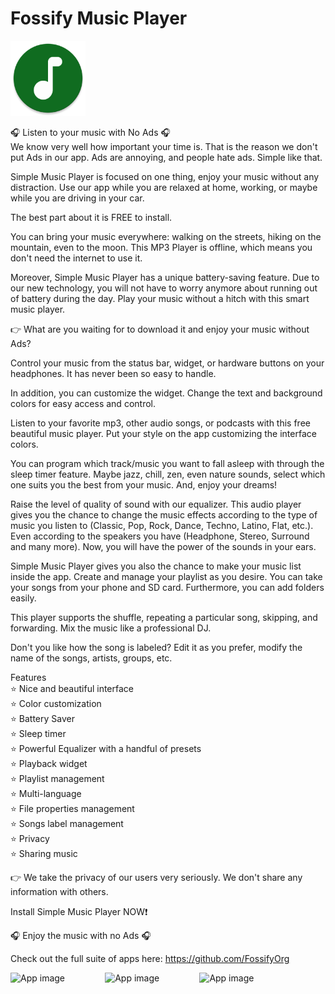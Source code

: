 # Fossify Music Player

<img alt="Logo" src="graphics/icon.webp" width="120" />

🎧 Listen to your music with No Ads 🎧  
We know very well how important your time is. That is the reason we don't put Ads in our app. Ads are annoying, and people hate ads. Simple like that.

Simple Music Player is focused on one thing, enjoy your music without any distraction. Use our app while you are relaxed at home, working, or maybe while you
are driving in your car.

The best part about it is FREE to install.

You can bring your music everywhere: walking on the streets, hiking on the mountain, even to the moon. This MP3 Player is offline, which means you don't need
the internet to use it.

Moreover, Simple Music Player has a unique battery-saving feature. Due to our new technology, you will not have to worry anymore about running out of battery
during the day. Play your music without a hitch with this smart music player.

👉 What are you waiting for to download it and enjoy your music without Ads?

Control your music from the status bar, widget, or hardware buttons on your headphones. It has never been so easy to handle.

In addition, you can customize the widget. Change the text and background colors for easy access and control.

Listen to your favorite mp3, other audio songs, or podcasts with this free beautiful music player. Put your style on the app customizing the interface colors.

You can program which track/music you want to fall asleep with through the sleep timer feature. Maybe jazz, chill, zen, even nature sounds, select which one
suits you the best from your music. And, enjoy your dreams!

Raise the level of quality of sound with our equalizer. This audio player gives you the chance to change the music effects according to the type of music you
listen to (Classic, Pop, Rock, Dance, Techno, Latino, Flat, etc.). Even according to the speakers you have (Headphone, Stereo, Surround and many more). Now, you
will have the power of the sounds in your ears.

Simple Music Player gives you also the chance to make your music list inside the app. Create and manage your playlist as you desire. You can take your songs
from your phone and SD card. Furthermore, you can add folders easily.

This player supports the shuffle, repeating a particular song, skipping, and forwarding. Mix the music like a professional DJ.

Don't you like how the song is labeled? Edit it as you prefer, modify the name of the songs, artists, groups, etc.

Features  
⭐️ Nice and beautiful interface  
⭐️ Color customization  
⭐️ Battery Saver  
⭐️ Sleep timer  
⭐️ Powerful Equalizer with a handful of presets  
⭐️ Playback widget  
⭐️ Playlist management  
⭐️ Multi-language  
⭐️ File properties management  
⭐️ Songs label management  
⭐️ Privacy  
⭐️ Sharing music

👉 We take the privacy of our users very seriously. We don't share any information with others.

Install Simple Music Player NOW❗️

🎧 Enjoy the music with no Ads 🎧

Check out the full suite of apps here:
https://github.com/FossifyOrg

<div style="display:flex;">
<img alt="App image" src="fastlane/metadata/android/en-US/images/phoneScreenshots/1_en-US.jpeg" width="30%">
<img alt="App image" src="fastlane/metadata/android/en-US/images/phoneScreenshots/2_en-US.jpeg" width="30%">
<img alt="App image" src="fastlane/metadata/android/en-US/images/phoneScreenshots/3_en-US.jpeg" width="30%">
</div>
